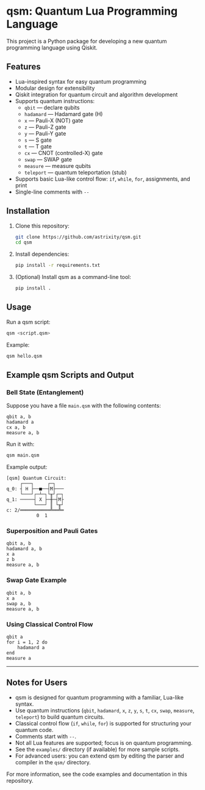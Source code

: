# qsm: Quantum Lua Programming Language

This project is a Python package for developing a new quantum programming language using Qiskit.

## Features
- Lua-inspired syntax for easy quantum programming
- Modular design for extensibility
- Qiskit integration for quantum circuit and algorithm development
- Supports quantum instructions:
  - `qbit` — declare qubits
  - `hadamard` — Hadamard gate (H)
  - `x` — Pauli-X (NOT) gate
  - `z` — Pauli-Z gate
  - `y` — Pauli-Y gate
  - `s` — S gate
  - `t` — T gate
  - `cx` — CNOT (controlled-X) gate
  - `swap` — SWAP gate
  - `measure` — measure qubits
  - `teleport` — quantum teleportation (stub)
- Supports basic Lua-like control flow: `if`, `while`, `for`, assignments, and print
- Single-line comments with `--`

## Installation

1. Clone this repository:
   ```sh
   git clone https://github.com/astrixity/qsm.git
   cd qsm
   ```
2. Install dependencies:
   ```sh
   pip install -r requirements.txt
   ```
3. (Optional) Install qsm as a command-line tool:
   ```sh
   pip install .
   ```

## Usage

Run a qsm script:
```sh
qsm <script.qsm>
```

Example:
```sh
qsm hello.qsm
```

## Example qsm Scripts and Output

### Bell State (Entanglement)
Suppose you have a file `main.qsm` with the following contents:

```qsm
qbit a, b
hadamard a
cx a, b
measure a, b
```

Run it with:
```sh
qsm main.qsm
```

Example output:
```
[qsm] Quantum Circuit:
     ┌───┐     ┌─┐   
q_0: ┤ H ├──■──┤M├───
     └───┘┌─┴─┐└╥┘┌─┐
q_1: ─────┤ X ├─╫─┤M├
          └───┘ ║ └╥┘
c: 2/═══════════╩══╩═
           0  1
```

### Superposition and Pauli Gates

```qsm
qbit a, b
hadamard a, b
x a
z b
measure a, b
```

### Swap Gate Example

```qsm
qbit a, b
x a
swap a, b
measure a, b
```

### Using Classical Control Flow

```qsm
qbit a
for i = 1, 2 do
    hadamard a
end
measure a
```

---

## Notes for Users

- qsm is designed for quantum programming with a familiar, Lua-like syntax.
- Use quantum instructions (`qbit`, `hadamard`, `x`, `z`, `y`, `s`, `t`, `cx`, `swap`, `measure`, `teleport`) to build quantum circuits.
- Classical control flow (`if`, `while`, `for`) is supported for structuring your quantum code.
- Comments start with `--`.
- Not all Lua features are supported; focus is on quantum programming.
- See the `examples/` directory (if available) for more sample scripts.
- For advanced users: you can extend qsm by editing the parser and compiler in the `qsm/` directory.

For more information, see the code examples and documentation in this repository.
